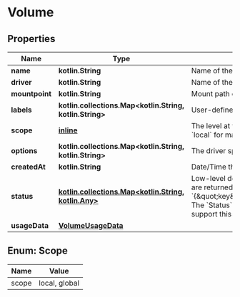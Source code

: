 
# Volume

## Properties
Name | Type | Description | Notes
------------ | ------------- | ------------- | -------------
**name** | **kotlin.String** | Name of the volume. | 
**driver** | **kotlin.String** | Name of the volume driver used by the volume. | 
**mountpoint** | **kotlin.String** | Mount path of the volume on the host. | 
**labels** | **kotlin.collections.Map&lt;kotlin.String, kotlin.String&gt;** | User-defined key/value metadata. | 
**scope** | [**inline**](#ScopeEnum) | The level at which the volume exists. Either &#x60;global&#x60; for cluster-wide, or &#x60;local&#x60; for machine level.  | 
**options** | **kotlin.collections.Map&lt;kotlin.String, kotlin.String&gt;** | The driver specific options used when creating the volume.  | 
**createdAt** | **kotlin.String** | Date/Time the volume was created. |  [optional]
**status** | [**kotlin.collections.Map&lt;kotlin.String, kotlin.Any&gt;**](kotlin.Any.md) | Low-level details about the volume, provided by the volume driver. Details are returned as a map with key/value pairs: &#x60;{\&quot;key\&quot;:\&quot;value\&quot;,\&quot;key2\&quot;:\&quot;value2\&quot;}&#x60;.  The &#x60;Status&#x60; field is optional, and is omitted if the volume driver does not support this feature.  |  [optional]
**usageData** | [**VolumeUsageData**](VolumeUsageData.md) |  |  [optional]


<a name="ScopeEnum"></a>
## Enum: Scope
Name | Value
---- | -----
scope | local, global



